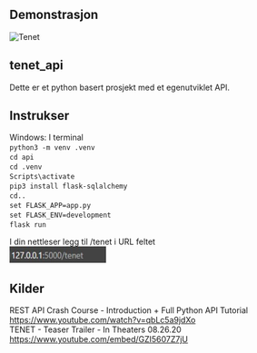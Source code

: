 

## Demonstrasjon
 ![Tenet](demo.gif)

## tenet_api
Dette er et python basert prosjekt med et egenutviklet API.

## Instrukser
Windows: I terminal <br> 
`python3 -m venv .venv`<br>
`cd api `<br>
`cd .venv`<br>
`Scripts\activate`<br>
`pip3 install flask-sqlalchemy`<br>
`cd..`<br>
`set FLASK_APP=app.py`<br>
`set FLASK_ENV=development`<br>
`flask run`
<br>

I din nettleser legg til /tenet i URL feltet<br>
<img src="https://github.com/AndersKoo/tenet_api/blob/main/tenet_url.jpg" alt="alternatetext" width="170" height="29"><br>

## Kilder
REST API Crash Course - Introduction + Full Python API Tutorial <br>
https://www.youtube.com/watch?v=qbLc5a9jdXo <br>
TENET - Teaser Trailer - In Theaters 08.26.20 <br>
https://www.youtube.com/embed/GZI5607Z7jU <br>

